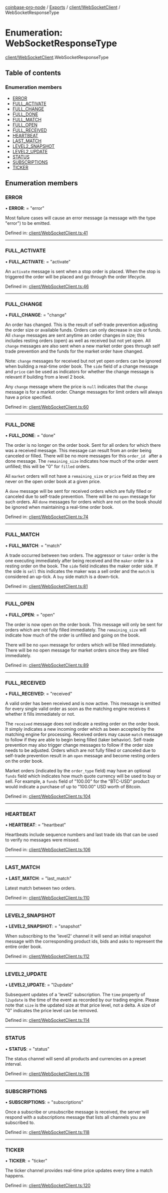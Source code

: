 [coinbase-pro-node](../README.md) / [Exports](../modules.md) / [client/WebSocketClient](../modules/client_websocketclient.md) / WebSocketResponseType

# Enumeration: WebSocketResponseType

[client/WebSocketClient](../modules/client_websocketclient.md).WebSocketResponseType

## Table of contents

### Enumeration members

- [ERROR](client_websocketclient.websocketresponsetype.md#error)
- [FULL_ACTIVATE](client_websocketclient.websocketresponsetype.md#full_activate)
- [FULL_CHANGE](client_websocketclient.websocketresponsetype.md#full_change)
- [FULL_DONE](client_websocketclient.websocketresponsetype.md#full_done)
- [FULL_MATCH](client_websocketclient.websocketresponsetype.md#full_match)
- [FULL_OPEN](client_websocketclient.websocketresponsetype.md#full_open)
- [FULL_RECEIVED](client_websocketclient.websocketresponsetype.md#full_received)
- [HEARTBEAT](client_websocketclient.websocketresponsetype.md#heartbeat)
- [LAST_MATCH](client_websocketclient.websocketresponsetype.md#last_match)
- [LEVEL2_SNAPSHOT](client_websocketclient.websocketresponsetype.md#level2_snapshot)
- [LEVEL2_UPDATE](client_websocketclient.websocketresponsetype.md#level2_update)
- [STATUS](client_websocketclient.websocketresponsetype.md#status)
- [SUBSCRIPTIONS](client_websocketclient.websocketresponsetype.md#subscriptions)
- [TICKER](client_websocketclient.websocketresponsetype.md#ticker)

## Enumeration members

### ERROR

• **ERROR**: = "error"

Most failure cases will cause an error message (a message with the type "error") to be emitted.

Defined in: [client/WebSocketClient.ts:41](https://github.com/bennycode/coinbase-pro-node/blob/3a89239/src/client/WebSocketClient.ts#L41)

---

### FULL_ACTIVATE

• **FULL_ACTIVATE**: = "activate"

An `activate` message is sent when a stop order is placed. When the stop is triggered the order will be placed and go through the order lifecycle.

Defined in: [client/WebSocketClient.ts:46](https://github.com/bennycode/coinbase-pro-node/blob/3a89239/src/client/WebSocketClient.ts#L46)

---

### FULL_CHANGE

• **FULL_CHANGE**: = "change"

An order has changed. This is the result of self-trade prevention adjusting the order size or available funds. Orders can only decrease in size or funds. All `change` messages are sent anytime an order changes in size; this includes resting orders (open) as well as received but not yet open. All `change` messages are also sent when a new market order goes through self trade prevention and the funds for the market order have changed.

Note: `change` messages for received but not yet open orders can be ignored when building a real-time order book. The `side` field of a change message and `price` can be used as indicators for whether the change message is relevant if building from a level 2 book.

Any `change` message where the price is `null` indicates that the `change` message is for a market order. Change messages for limit orders will always have a price specified.

Defined in: [client/WebSocketClient.ts:60](https://github.com/bennycode/coinbase-pro-node/blob/3a89239/src/client/WebSocketClient.ts#L60)

---

### FULL_DONE

• **FULL_DONE**: = "done"

The order is no longer on the order book. Sent for all orders for which there was a received message. This message can result from an order being canceled or filled. There will be no more messages for this `order_id ` after a done message. The `remaining_size` indicates how much of the order went unfilled; this will be "0" for `filled` orders.

All `market` orders will not have a `remaining_size` or `price` field as they are never on the open order book at a given price.

A `done` message will be sent for received orders which are fully filled or canceled due to self-trade prevention. There will be no `open` message for such orders. All `done` messages for orders which are not on the book should be ignored when maintaining a real-time order book.

Defined in: [client/WebSocketClient.ts:74](https://github.com/bennycode/coinbase-pro-node/blob/3a89239/src/client/WebSocketClient.ts#L74)

---

### FULL_MATCH

• **FULL_MATCH**: = "match"

A trade occurred between two orders. The aggressor or `taker` order is the one executing immediately after being received and the `maker` order is a resting order on the book. The `side` field indicates the maker order side. If the side is `sell` this indicates the maker was a sell order and the `match` is considered an up-tick. A `buy` side match is a down-tick.

Defined in: [client/WebSocketClient.ts:81](https://github.com/bennycode/coinbase-pro-node/blob/3a89239/src/client/WebSocketClient.ts#L81)

---

### FULL_OPEN

• **FULL_OPEN**: = "open"

The order is now open on the order book. This message will only be sent for orders which are not fully filled immediately. The `remaining_size` will indicate how much of the order is unfilled and going on the book.

There will be no `open` message for orders which will be filled immediately. There will be no open message for market orders since they are filled immediately.

Defined in: [client/WebSocketClient.ts:89](https://github.com/bennycode/coinbase-pro-node/blob/3a89239/src/client/WebSocketClient.ts#L89)

---

### FULL_RECEIVED

• **FULL_RECEIVED**: = "received"

A valid order has been received and is now active. This message is emitted for every single valid order as soon as the matching engine receives it whether it fills immediately or not.

The `received` message does not indicate a resting order on the order book. It simply indicates a new incoming order which as been accepted by the matching engine for processing. Received orders may cause `match` message to follow if they are able to begin being filled (taker behavior). Self-trade prevention may also trigger change messages to follow if the order size needs to be adjusted. Orders which are not fully filled or canceled due to self-trade prevention result in an `open` message and become resting orders on the order book.

Market orders (indicated by the `order_type` field) may have an optional `funds` field which indicates how much quote currency will be used to buy or sell. For example, a `funds` field of "100.00" for the "BTC-USD" product would indicate a purchase of up to "100.00" USD worth of Bitcoin.

Defined in: [client/WebSocketClient.ts:104](https://github.com/bennycode/coinbase-pro-node/blob/3a89239/src/client/WebSocketClient.ts#L104)

---

### HEARTBEAT

• **HEARTBEAT**: = "heartbeat"

Heartbeats include sequence numbers and last trade ids that can be used to verify no messages were missed.

Defined in: [client/WebSocketClient.ts:106](https://github.com/bennycode/coinbase-pro-node/blob/3a89239/src/client/WebSocketClient.ts#L106)

---

### LAST_MATCH

• **LAST_MATCH**: = "last_match"

Latest match between two orders.

Defined in: [client/WebSocketClient.ts:110](https://github.com/bennycode/coinbase-pro-node/blob/3a89239/src/client/WebSocketClient.ts#L110)

---

### LEVEL2_SNAPSHOT

• **LEVEL2_SNAPSHOT**: = "snapshot"

When subscribing to the 'level2' channel it will send an initial snapshot message with the corresponding product ids, bids and asks to represent the entire order book.

Defined in: [client/WebSocketClient.ts:112](https://github.com/bennycode/coinbase-pro-node/blob/3a89239/src/client/WebSocketClient.ts#L112)

---

### LEVEL2_UPDATE

• **LEVEL2_UPDATE**: = "l2update"

Subsequent updates of a 'level2' subscription. The `time` property of `l2update` is the time of the event as recorded by our trading engine. Please note that `size` is the updated size at that price level, not a delta. A size of "0" indicates the price level can be removed.

Defined in: [client/WebSocketClient.ts:114](https://github.com/bennycode/coinbase-pro-node/blob/3a89239/src/client/WebSocketClient.ts#L114)

---

### STATUS

• **STATUS**: = "status"

The status channel will send all products and currencies on a preset interval.

Defined in: [client/WebSocketClient.ts:116](https://github.com/bennycode/coinbase-pro-node/blob/3a89239/src/client/WebSocketClient.ts#L116)

---

### SUBSCRIPTIONS

• **SUBSCRIPTIONS**: = "subscriptions"

Once a subscribe or unsubscribe message is received, the server will respond with a subscriptions message that lists all channels you are subscribed to.

Defined in: [client/WebSocketClient.ts:118](https://github.com/bennycode/coinbase-pro-node/blob/3a89239/src/client/WebSocketClient.ts#L118)

---

### TICKER

• **TICKER**: = "ticker"

The ticker channel provides real-time price updates every time a match happens.

Defined in: [client/WebSocketClient.ts:120](https://github.com/bennycode/coinbase-pro-node/blob/3a89239/src/client/WebSocketClient.ts#L120)
